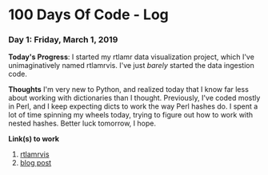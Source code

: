 # 100 Days Of Code - Log

### Day 1: Friday, March 1, 2019

**Today's Progress**: I started my rtlamr data visualization project, which I've unimaginatively 
named rtlamrvis. I've just _barely_ started the data ingestion code.

**Thoughts** I'm very new to Python, and realized today that I know far less about working with 
dictionaries than I thought. Previously, I've coded mostly in Perl, and I keep expecting 
dicts to work the way Perl hashes do. I spent a lot of time spinning my wheels today, trying 
to figure out how to work with nested hashes. Better luck tomorrow, I hope.

**Link(s) to work**
1. [rtlamrvis](https://github.com/bcochrane/rtlamrvis)
2. [blog post](http://briancochrane.com/?p=69)
